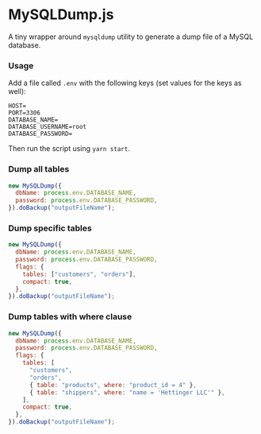 # MySQLDump.js

A tiny wrapper around `mysqldump` utility to generate a dump file of a MySQL database.

### Usage

Add a file called `.env` with the following keys (set values for the keys as well):

```
HOST=
PORT=3306
DATABASE_NAME=
DATABASE_USERNAME=root
DATABASE_PASSWORD=
```

Then run the script using `yarn start`.

### Dump all tables

```js
new MySQLDump({
  dbName: process.env.DATABASE_NAME,
  password: process.env.DATABASE_PASSWORD,
}).doBackup("outputFileName");
```

### Dump specific tables

```js
new MySQLDump({
  dbName: process.env.DATABASE_NAME,
  password: process.env.DATABASE_PASSWORD,
  flags: {
    tables: ["customers", "orders"],
    compact: true,
  },
}).doBackup("outputFileName");
```

### Dump tables with where clause

```js
new MySQLDump({
  dbName: process.env.DATABASE_NAME,
  password: process.env.DATABASE_PASSWORD,
  flags: {
    tables: [
      "customers",
      "orders",
      { table: "products", where: "product_id = 4" },
      { table: "shippers", where: "name = 'Hettinger LLC'" },
    ],
    compact: true,
  },
}).doBackup("outputFileName");
```
